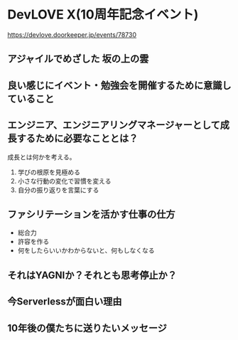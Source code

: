 # DevLOVE X(10周年記念イベント)

https://devlove.doorkeeper.jp/events/78730

## アジャイルでめざした 坂の上の雲

## 良い感じにイベント・勉強会を開催するために意識していること

## エンジニア、エンジニアリングマネージャーとして成長するために必要なこととは？
成長とは何かを考える。

1. 学びの根原を見極める
2. 小さな行動の変化で習慣を変える
3. 自分の振り返りを言葉にする

## ファシリテーションを活かす仕事の仕方

- 総合力
- 許容を作る
- 何をしたらいいかわからないと、何もしなくなる

## それはYAGNIか？それとも思考停止か？

## 今Serverlessが面白い理由

## 10年後の僕たちに送りたいメッセージ
